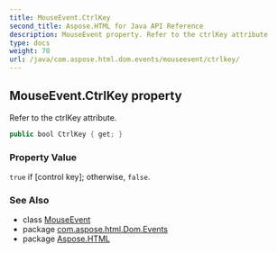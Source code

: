 ```yaml
---
title: MouseEvent.CtrlKey
second_title: Aspose.HTML for Java API Reference
description: MouseEvent property. Refer to the ctrlKey attribute
type: docs
weight: 70
url: /java/com.aspose.html.dom.events/mouseevent/ctrlkey/
---
```

## MouseEvent.CtrlKey property

Refer to the ctrlKey attribute.

```java
public bool CtrlKey { get; }
```

### Property Value

`true` if [control key]; otherwise, `false`.

### See Also

* class [MouseEvent](../)
* package [com.aspose.html.Dom.Events](../../mouseevent/)
* package [Aspose.HTML](../../../)
